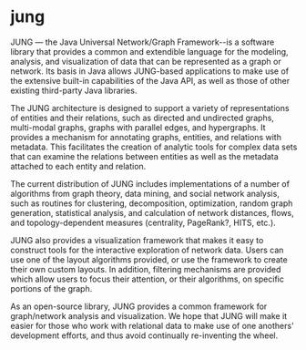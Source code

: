 # jung

JUNG — the Java Universal Network/Graph Framework--is a software library that provides a common and extendible language for the modeling, analysis, and visualization of data that can be represented as a graph or network. Its basis in Java allows JUNG-based applications to make use of the extensive built-in capabilities of the Java API, as well as those of other existing third-party Java libraries.

The JUNG architecture is designed to support a variety of representations of entities and their relations, such as directed and undirected graphs, multi-modal graphs, graphs with parallel edges, and hypergraphs. It provides a mechanism for annotating graphs, entities, and relations with metadata. This facilitates the creation of analytic tools for complex data sets that can examine the relations between entities as well as the metadata attached to each entity and relation.

The current distribution of JUNG includes implementations of a number of algorithms from graph theory, data mining, and social network analysis, such as routines for clustering, decomposition, optimization, random graph generation, statistical analysis, and calculation of network distances, flows, and topology-dependent measures (centrality, PageRank?, HITS, etc.).

JUNG also provides a visualization framework that makes it easy to construct tools for the interactive exploration of network data. Users can use one of the layout algorithms provided, or use the framework to create their own custom layouts. In addition, filtering mechanisms are provided which allow users to focus their attention, or their algorithms, on specific portions of the graph.

As an open-source library, JUNG provides a common framework for graph/network analysis and visualization. We hope that JUNG will make it easier for those who work with relational data to make use of one anothers' development efforts, and thus avoid continually re-inventing the wheel.
